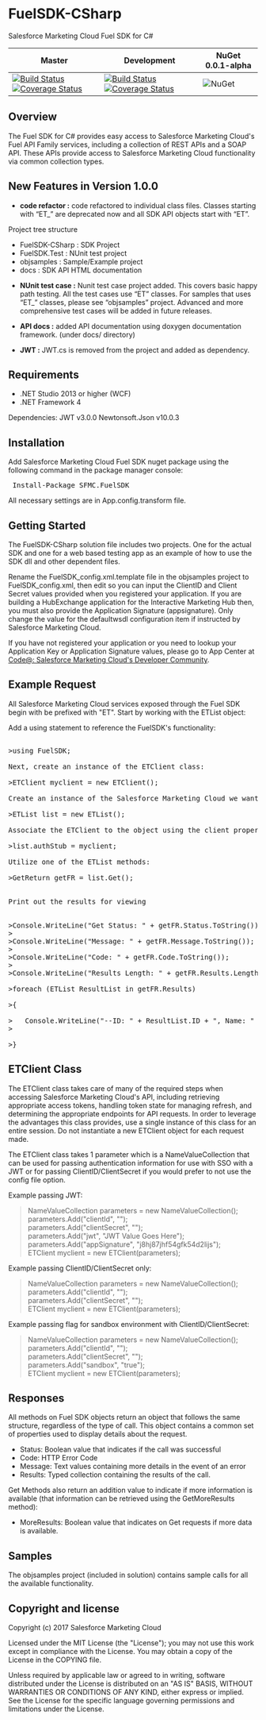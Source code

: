 FuelSDK-CSharp
============

Salesforce Marketing Cloud Fuel SDK for C#

Master | Development | NuGet 0.0.1-alpha
---|---|---
[![Build Status](https://travis-ci.org/pepperpark/FuelSDK-CSharp.svg?branch=master)](https://travis-ci.org/pepperpark/FuelSDK-CSharp) [![Coverage Status](https://coveralls.io/repos/github/pepperpark/FuelSDK-CSharp/badge.svg?branch=master)](https://coveralls.io/github/pepperpark/FuelSDK-CSharp?branch=master)|[![Build Status](https://travis-ci.org/pepperpark/FuelSDK-CSharp.svg?branch=development)](https://travis-ci.org/pepperpark/FuelSDK-CSharp)  [![Coverage Status](https://coveralls.io/repos/github/pepperpark/FuelSDK-CSharp/badge.svg?branch=development)](https://coveralls.io/github/pepperpark/FuelSDK-CSharp?branch=development)|![NuGet](https://img.shields.io/nuget/dt/FuelSDK-netstandard.svg)

## Overview ##
The Fuel SDK for C# provides easy access to Salesforce Marketing Cloud's Fuel API Family services, including a collection of REST APIs and a SOAP API. These APIs provide access to Salesforce Marketing Cloud functionality via common collection types. 

## New Features in Version 1.0.0 ##
* **code refactor :** code refactored to individual class files. Classes starting with “ET_” are deprecated now and all SDK API objects start with “ET”. 

Project tree structure 
- FuelSDK-CSharp : SDK Project 
- FuelSDK.Test   : NUnit test project
- objsamples     : Sample/Example project
- docs           : SDK API HTML documentation 

* **NUnit test case :** Nunit test case project added. This covers basic happy path testing. All the test cases use “ET” classes. For samples that uses “ET_” classes, please see “objsamples” project. Advanced and more comprehensive test cases will be added in future releases.

* **API docs :** added API documentation using doxygen documentation framework. (under docs/ directory)

* **JWT :** JWT.cs is removed from the project and added as dependency.

## Requirements ##
- .NET Studio 2013 or higher (WCF)
- .NET Framework 4 

Dependencies:
JWT v3.0.0
Newtonsoft.Json v10.0.3

## Installation ##

Add Salesforce Marketing Cloud Fuel SDK nuget package using the following command in the package manager console:

<pre> Install-Package SFMC.FuelSDK </pre>
All necessary settings are in App.config.transform file.

## Getting Started ##
The FuelSDK-CSharp solution file includes two projects. One for the actual SDK and one for a web based testing app as an example of how to use the SDK dll and other dependent files.

Rename the  FuelSDK_config.xml.template file in the objsamples project to FuelSDK_config.xml, then edit so you can input the ClientID and Client Secret values provided when you registered your application. If you are building a HubExchange application for the Interactive Marketing Hub then, you must also provide the Application Signature (appsignature). Only change the value for the defaultwsdl configuration item if instructed by Salesforce Marketing Cloud.

If you have not registered your application or you need to lookup your Application Key or Application Signature values, please go to App Center at [Code@: Salesforce Marketing Cloud's Developer Community]( https://appcenter-auth.s1.marketingcloudapps.com	 "CODE@").

## Example Request ##
All Salesforce Marketing Cloud services exposed through the Fuel SDK begin with be prefixed with "ET". Start by working with the ETList object:

Add a using statement to reference the FuelSDK's functionality:
<pre>

>using FuelSDK;

Next, create an instance of the ETClient class:

>ETClient myclient = new ETClient();            

Create an instance of the Salesforce Marketing Cloud we want to work with:

>ETList list = new ETList();

Associate the ETClient to the object using the client property:

>list.authStub = myclient;

Utilize one of the ETList methods:

>GetReturn getFR = list.Get();


Print out the results for viewing


>Console.WriteLine("Get Status: " + getFR.Status.ToString());
>
>Console.WriteLine("Message: " + getFR.Message.ToString());
>
>Console.WriteLine("Code: " + getFR.Code.ToString());
>
>Console.WriteLine("Results Length: " + getFR.Results.Length);

>foreach (ETList ResultList in getFR.Results) <br />
>{<br/>
>&nbsp;&nbsp;&nbsp;Console.WriteLine("--ID: " + ResultList.ID + ", Name: " + ResultList.ListName + ", Description: " + ResultList.Description);
><br/>
>}
</pre>



## ETClient Class ##
The ETClient class takes care of many of the required steps when accessing Salesforce Marketing Cloud's API, including retrieving appropriate access tokens, handling token state for managing refresh, and determining the appropriate endpoints for API requests. In order to leverage the advantages this class provides, use a single instance of this class for an entire session. Do not instantiate a new ETClient object for each request made.

The ETClient class takes 1 parameter which is a NameValueCollection that can be used for passing authentication information for use with SSO with a JWT or for passing ClientID/ClientSecret if you would prefer to not use the config file option. 

Example passing JWT: 
> NameValueCollection parameters = new NameValueCollection();<br>
parameters.Add("clientId", "<your client id>");<br>
parameters.Add("clientSecret", "<your client secret>");<br>
parameters.Add("jwt", "JWT Value Goes Here");<br>
parameters.Add("appSignature", "j8hj87jhf54gfk54d2lijs");<br>
ETClient myclient = new ETClient(parameters);<br>

Example passing ClientID/ClientSecret only: 
> NameValueCollection parameters = new NameValueCollection();<br>
parameters.Add("clientId", "<your client id>");<br>
parameters.Add("clientSecret", "<your client secret>");<br>
ETClient myclient = new ETClient(parameters);<br>

Example passing flag for sandbox environment with ClientID/ClientSecret: 
> NameValueCollection parameters = new NameValueCollection();<br>
parameters.Add("clientId", "<your client id>");<br>
parameters.Add("clientSecret", "<your client secret>");<br>
parameters.Add("sandbox", "true");<br>
ETClient myclient = new ETClient(parameters);<br>

## Responses ##
All methods on Fuel SDK objects return an object that follows the same structure, regardless of the type of call. This object contains a common set of properties used to display details about the request.

- Status: Boolean value that indicates if the call was successful
- Code: HTTP Error Code 
- Message: Text values containing more details in the event of an error
- Results: Typed collection containing the results of the call.

Get Methods also return an addition value to indicate if more information is available (that information can be retrieved using the GetMoreResults method):

- MoreResults: Boolean value that indicates on Get requests if more data is available.


## Samples ##
The objsamples project (included in solution) contains sample calls for all the available functionality.

## Copyright and license ##
Copyright (c) 2017 Salesforce Marketing Cloud

Licensed under the MIT License (the "License"); you may not use this work except in compliance with the License. You may obtain a copy of the License in the COPYING file.

Unless required by applicable law or agreed to in writing, software distributed under the License is distributed on an "AS IS" BASIS, WITHOUT WARRANTIES OR CONDITIONS OF ANY KIND, either express or implied. See the License for the specific language governing permissions and limitations under the License.
